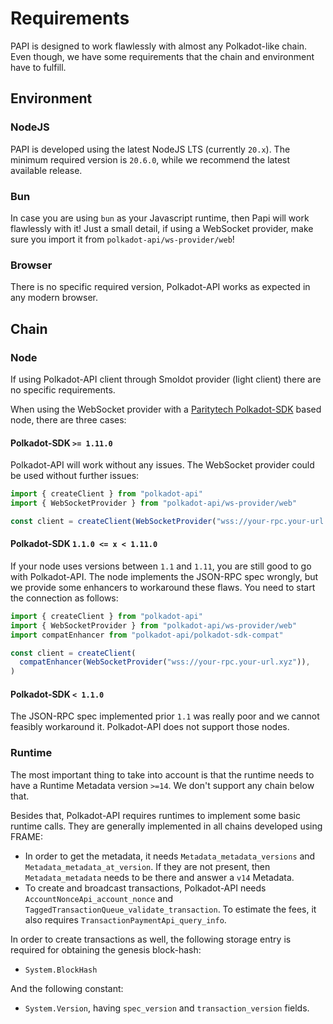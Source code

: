 # Requirements

PAPI is designed to work flawlessly with almost any Polkadot-like chain. Even though, we have some requirements that the chain and environment have to fulfill.

## Environment

### NodeJS

PAPI is developed using the latest NodeJS LTS (currently `20.x`). The minimum required version is `20.6.0`, while we recommend the latest available release.

### Bun

In case you are using `bun` as your Javascript runtime, then Papi will work flawlessly with it! Just a small detail, if using a WebSocket provider, make sure you import it from `polkadot-api/ws-provider/web`!

### Browser

There is no specific required version, Polkadot-API works as expected in any modern browser.

## Chain

### Node

If using Polkadot-API client through Smoldot provider (light client) there are no specific requirements.

When using the WebSocket provider with a [Paritytech Polkadot-SDK](https://github.com/paritytech/polkadot-sdk) based node, there are three cases:

#### Polkadot-SDK `>= 1.11.0`

Polkadot-API will work without any issues. The WebSocket provider could be used without further issues:

```ts
import { createClient } from "polkadot-api"
import { WebSocketProvider } from "polkadot-api/ws-provider/web"

const client = createClient(WebSocketProvider("wss://your-rpc.your-url.xyz"))
```

#### Polkadot-SDK `1.1.0 <= x < 1.11.0`

If your node uses versions between `1.1` and `1.11`, you are still good to go with Polkadot-API. The node implements the JSON-RPC spec wrongly, but we provide some enhancers to workaround these flaws. You need to start the connection as follows:

```ts
import { createClient } from "polkadot-api"
import { WebSocketProvider } from "polkadot-api/ws-provider/web"
import compatEnhancer from "polkadot-api/polkadot-sdk-compat"

const client = createClient(
  compatEnhancer(WebSocketProvider("wss://your-rpc.your-url.xyz")),
)
```

#### Polkadot-SDK `< 1.1.0`

The JSON-RPC spec implemented prior `1.1` was really poor and we cannot feasibly workaround it. Polkadot-API does not support those nodes.

### Runtime

The most important thing to take into account is that the runtime needs to have a Runtime Metadata version `>=14`. We don't support any chain below that.

Besides that, Polkadot-API requires runtimes to implement some basic runtime calls. They are generally implemented in all chains developed using FRAME:

- In order to get the metadata, it needs `Metadata_metadata_versions` and `Metadata_metadata_at_version`. If they are not present, then `Metadata_metadata` needs to be there and answer a `v14` Metadata.
- To create and broadcast transactions, Polkadot-API needs `AccountNonceApi_account_nonce` and `TaggedTransactionQueue_validate_transaction`. To estimate the fees, it also requires `TransactionPaymentApi_query_info`.

In order to create transactions as well, the following storage entry is required for obtaining the genesis block-hash:

- `System.BlockHash`

And the following constant:

- `System.Version`, having `spec_version` and `transaction_version` fields.
